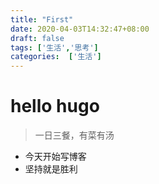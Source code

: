 ```yaml
---
title: "First"
date: 2020-04-03T14:32:47+08:00
draft: false
tags: ['生活','思考']
categories:  ['生活']
---
```


# hello hugo

> 一日三餐，有菜有汤  

- 今天开始写博客  
- 坚持就是胜利

